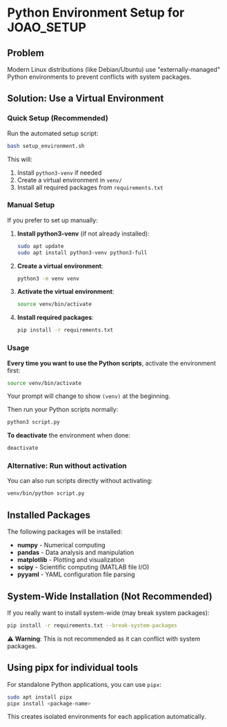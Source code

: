 # Python Environment Setup for JOAO_SETUP

## Problem
Modern Linux distributions (like Debian/Ubuntu) use "externally-managed" Python environments to prevent conflicts with system packages.

## Solution: Use a Virtual Environment

### Quick Setup (Recommended)

Run the automated setup script:

```bash
bash setup_environment.sh
```

This will:
1. Install `python3-venv` if needed
2. Create a virtual environment in `venv/`
3. Install all required packages from `requirements.txt`

### Manual Setup

If you prefer to set up manually:

1. **Install python3-venv** (if not already installed):
   ```bash
   sudo apt update
   sudo apt install python3-venv python3-full
   ```

2. **Create a virtual environment**:
   ```bash
   python3 -m venv venv
   ```

3. **Activate the virtual environment**:
   ```bash
   source venv/bin/activate
   ```

4. **Install required packages**:
   ```bash
   pip install -r requirements.txt
   ```

### Usage

**Every time you want to use the Python scripts**, activate the environment first:

```bash
source venv/bin/activate
```

Your prompt will change to show `(venv)` at the beginning.

Then run your Python scripts normally:
```bash
python3 script.py
```

**To deactivate** the environment when done:
```bash
deactivate
```

### Alternative: Run without activation

You can also run scripts directly without activating:
```bash
venv/bin/python script.py
```

## Installed Packages

The following packages will be installed:
- **numpy** - Numerical computing
- **pandas** - Data analysis and manipulation
- **matplotlib** - Plotting and visualization
- **scipy** - Scientific computing (MATLAB file I/O)
- **pyyaml** - YAML configuration file parsing

## System-Wide Installation (Not Recommended)

If you really want to install system-wide (may break system packages):
```bash
pip install -r requirements.txt --break-system-packages
```

⚠️ **Warning**: This is not recommended as it can conflict with system packages.

## Using pipx for individual tools

For standalone Python applications, you can use `pipx`:
```bash
sudo apt install pipx
pipx install <package-name>
```

This creates isolated environments for each application automatically.
